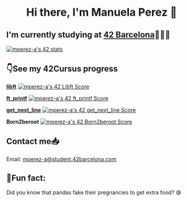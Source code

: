 <h1 align="center">Hi there, I'm Manuela Perez 👋</h1>


## I'm currently studying at [42 Barcelona](https://www.42barcelona.com/es)👩🏻‍💻

<a href="https://github.com/JaeSeoKim/badge42"><img src="https://badge42.vercel.app/api/v2/cl9q2njll01110fl404xpek1k/stats?cursusId=21&coalitionId=206" alt="mperez-a's 42 stats" /></a>


## 👇See my 42Cursus progress

[**libft**](https://github.com/mperez-a/42-libft) <a href="https://github.com/JaeSeoKim/badge42"><img src="https://badge42.vercel.app/api/v2/cl9q2njll01110fl404xpek1k/project/2783849" alt="mperez-a's 42 Libft Score" /></a>


[**ft_printf**](https://github.com/mperez-a/42-ft_printf) <a href="https://github.com/JaeSeoKim/badge42"><img src="https://badge42.vercel.app/api/v2/cl9q2njll01110fl404xpek1k/project/2819982" alt="mperez-a's 42 ft_printf Score" /></a>

[**get_next_line**](https://github.com/mperez-a/42-get_next_line) <a href="https://github.com/JaeSeoKim/badge42"><img src="https://badge42.vercel.app/api/v2/cl9q2njll01110fl404xpek1k/project/2844871" alt="mperez-a's 42 get_next_line Score" /></a>

**Born2beroot** <a href="https://github.com/JaeSeoKim/badge42"><img src="https://badge42.vercel.app/api/v2/cl9q2njll01110fl404xpek1k/project/2856042" alt="mperez-a's 42 Born2beroot Score" /></a>


## Contact me📥

Email: mperez-a@student.42barcelona.com


## 🐼Fun fact:

Did you know that pandas fake their pregnancies to get extra food? 😅
